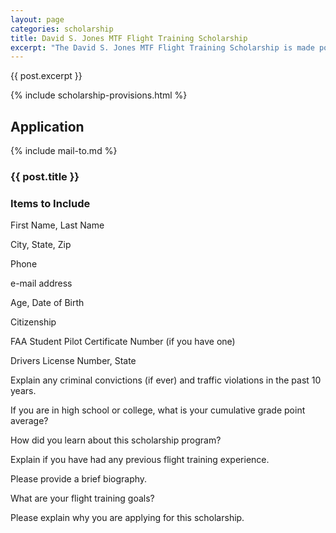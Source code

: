 ```yaml
---
layout: page
categories: scholarship
title: David S. Jones MTF Flight Training Scholarship
excerpt: "The David S. Jones MTF Flight Training Scholarship is made possible by a generous donation from Carol Jones.  It is intended to increase the number of aviation career candidates and help them earn an initial pilot certificate." 
---
```


{{ post.excerpt }}

{% include scholarship-provisions.html %}

## Application

{% include mail-to.md %}

### {{ post.title }}
### Items to Include 
First Name, Last Name 

City, State, Zip

Phone 

e-mail address 

Age, Date of Birth 

Citizenship 

FAA Student Pilot Certificate Number (if you have one)

Drivers License Number, State 

Explain any criminal convictions (if ever) and traffic violations in the past 10 years.

If you are in high school or college, what is your cumulative grade point average? 

How did you learn about this scholarship program?  


Explain if you have had any previous flight training experience.


Please provide a brief biography. 

What are your flight training goals? 

Please explain why you are applying for this scholarship.



